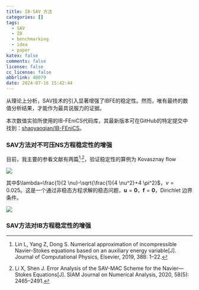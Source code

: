 ```yaml
---
title: IB-SAV 方法
categories: []
tags:
  - SAV
  - IB
  - benchmarking
  - idea
  - paper
katex: false
comments: false
license: false
cc_license: false
abbrlink: 48079
date: 2024-07-16 15:42:44
---
```

从理论上分析，SAV技术的引入显著增强了IBFE的稳定性。然而，唯有最终的数值分析结果，才能作为最具说服力的证据。

<!--more-->

本次数值实验所使用的IB-FEniCS代码库，其最新版本可在GitHub的特定提交中找到：[shaoyaoqian/IB-FEniCS](https://github.com/shaoyaoqian/immersed_boundary_method/commit/22eceb7a66d6f79f5c8f4e140919b40806106f04)。

### SAV方法对不可压NS方程稳定性的增强


目前，我主要的参看文献有两篇[^1]$^,$[^2]，验证稳定性的算例为 Kovasznay flow

![](https://githubimages.pengfeima.cn/images/202407161657475.svg)

其中$\lambda=\frac{1}{2 \nu}-\sqrt{\frac{1}{4 \nu^2}+4 \pi^2}$，$\nu = 0.025$。这是一个通过非稳态方程求解的稳态问题，$\mathbf{u}=\mathbf{0}$，$\mathbf{f}=\mathbf{0}$，Dirichlet 边界条件。

![](https://githubimages.pengfeima.cn/images/202407161738092.jpg)



### SAV方法对IB方程稳定性的增强



[^1]: Lin L, Yang Z, Dong S. Numerical approximation of incompressible Navier-Stokes equations based on an auxiliary energy variable[J]. Journal of Computational Physics, Elsevier, 2019, 388: 1–22.

[^2]: Li X, Shen J. Error Analysis of the SAV-MAC Scheme for the Navier—Stokes Equations[J]. SIAM Journal on Numerical Analysis, 2020, 58(5): 2465–2491.

